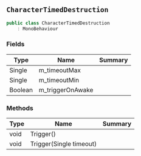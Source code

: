## `CharacterTimedDestruction`

```csharp
public class CharacterTimedDestruction
    : MonoBehaviour

```

### Fields

| Type | Name | Summary | 
| --- | --- | --- | 
| Single | m_timeoutMax |  | 
| Single | m_timeoutMin |  | 
| Boolean | m_triggerOnAwake |  | 


### Methods

| Type | Name | Summary | 
| --- | --- | --- | 
| void | Trigger() |  | 
| void | Trigger(Single timeout) |  | 


